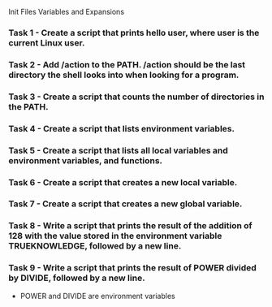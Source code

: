 Init Files Variables and Expansions

### Task 1 - Create a script that prints hello user, where user is the current Linux user.

### Task 2 - Add /action to the PATH. /action should be the last directory the shell looks into when looking for a program.

### Task 3 - Create a script that counts the number of directories in the PATH.

### Task 4 - Create a script that lists environment variables.

### Task 5 - Create a script that lists all local variables and environment variables, and functions.

### Task 6 - Create a script that creates a new local variable.

### Task 7 - Create a script that creates a new global variable.

### Task 8 - Write a script that prints the result of the addition of 128 with the value stored in the environment variable TRUEKNOWLEDGE, followed by a new line.

### Task 9 - Write a script that prints the result of POWER divided by DIVIDE, followed by a new line. 
- POWER and DIVIDE are environment variables
